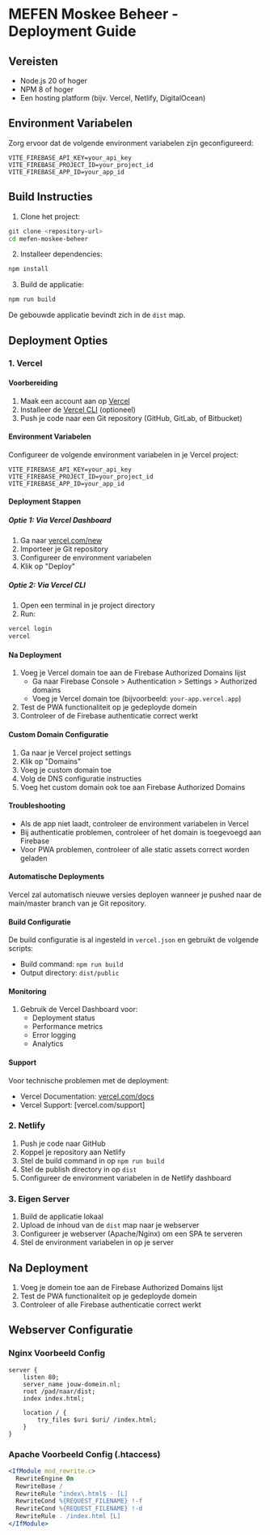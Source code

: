 # MEFEN Moskee Beheer - Deployment Guide

## Vereisten
- Node.js 20 of hoger
- NPM 8 of hoger
- Een hosting platform (bijv. Vercel, Netlify, DigitalOcean)

## Environment Variabelen
Zorg ervoor dat de volgende environment variabelen zijn geconfigureerd:

```env
VITE_FIREBASE_API_KEY=your_api_key
VITE_FIREBASE_PROJECT_ID=your_project_id
VITE_FIREBASE_APP_ID=your_app_id
```

## Build Instructies

1. Clone het project:
```bash
git clone <repository-url>
cd mefen-moskee-beheer
```

2. Installeer dependencies:
```bash
npm install
```

3. Build de applicatie:
```bash
npm run build
```

De gebouwde applicatie bevindt zich in de `dist` map.

## Deployment Opties

### 1. Vercel
#### Voorbereiding
1. Maak een account aan op [Vercel](https://vercel.com)
2. Installeer de [Vercel CLI](https://vercel.com/cli) (optioneel)
3. Push je code naar een Git repository (GitHub, GitLab, of Bitbucket)

#### Environment Variabelen
Configureer de volgende environment variabelen in je Vercel project:

```env
VITE_FIREBASE_API_KEY=your_api_key
VITE_FIREBASE_PROJECT_ID=your_project_id
VITE_FIREBASE_APP_ID=your_app_id
```

#### Deployment Stappen

##### Optie 1: Via Vercel Dashboard
1. Ga naar [vercel.com/new](https://vercel.com/new)
2. Importeer je Git repository
3. Configureer de environment variabelen
4. Klik op "Deploy"

##### Optie 2: Via Vercel CLI
1. Open een terminal in je project directory
2. Run:
```bash
vercel login
vercel
```

#### Na Deployment
1. Voeg je Vercel domain toe aan de Firebase Authorized Domains lijst
   - Ga naar Firebase Console > Authentication > Settings > Authorized domains
   - Voeg je Vercel domain toe (bijvoorbeeld: `your-app.vercel.app`)
2. Test de PWA functionaliteit op je gedeployde domein
3. Controleer of de Firebase authenticatie correct werkt

#### Custom Domain Configuratie
1. Ga naar je Vercel project settings
2. Klik op "Domains"
3. Voeg je custom domain toe
4. Volg de DNS configuratie instructies
5. Voeg het custom domain ook toe aan Firebase Authorized Domains

#### Troubleshooting
- Als de app niet laadt, controleer de environment variabelen in Vercel
- Bij authenticatie problemen, controleer of het domain is toegevoegd aan Firebase
- Voor PWA problemen, controleer of alle static assets correct worden geladen

#### Automatische Deployments
Vercel zal automatisch nieuwe versies deployen wanneer je pushed naar de main/master branch van je Git repository.

#### Build Configuratie
De build configuratie is al ingesteld in `vercel.json` en gebruikt de volgende scripts:
- Build command: `npm run build`
- Output directory: `dist/public`

#### Monitoring
1. Gebruik de Vercel Dashboard voor:
   - Deployment status
   - Performance metrics
   - Error logging
   - Analytics

#### Support
Voor technische problemen met de deployment:
- Vercel Documentation: [vercel.com/docs](https://vercel.com/docs)
- Vercel Support: [vercel.com/support]


### 2. Netlify
1. Push je code naar GitHub
2. Koppel je repository aan Netlify
3. Stel de build command in op `npm run build`
4. Stel de publish directory in op `dist`
5. Configureer de environment variabelen in de Netlify dashboard

### 3. Eigen Server
1. Build de applicatie lokaal
2. Upload de inhoud van de `dist` map naar je webserver
3. Configureer je webserver (Apache/Nginx) om een SPA te serveren
4. Stel de environment variabelen in op je server

## Na Deployment
1. Voeg je domein toe aan de Firebase Authorized Domains lijst
2. Test de PWA functionaliteit op je gedeployde domein
3. Controleer of alle Firebase authenticatie correct werkt

## Webserver Configuratie

### Nginx Voorbeeld Config
```nginx
server {
    listen 80;
    server_name jouw-domein.nl;
    root /pad/naar/dist;
    index index.html;

    location / {
        try_files $uri $uri/ /index.html;
    }
}
```

### Apache Voorbeeld Config (.htaccess)
```apache
<IfModule mod_rewrite.c>
  RewriteEngine On
  RewriteBase /
  RewriteRule ^index\.html$ - [L]
  RewriteCond %{REQUEST_FILENAME} !-f
  RewriteCond %{REQUEST_FILENAME} !-d
  RewriteRule . /index.html [L]
</IfModule>